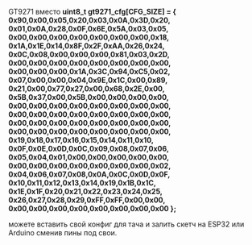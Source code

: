  G T 9 2 7 1 
 
 вместо 
**uint8_t gt9271_cfg[CFG_SIZE] = {
  0x90,0x00,0x05,0x20,0x03,0x0A,0x3D,0x20, 0x01,0x0A,0x28,0x0F,0x6E,0x5A,0x03,0x05,
  0x00,0x00,0x00,0x00,0x00,0x00,0x00,0x18, 0x1A,0x1E,0x14,0x8F,0x2F,0xAA,0x26,0x24,
  0x0C,0x08,0x00,0x00,0x00,0x81,0x03,0x2D, 0x00,0x00,0x00,0x00,0x00,0x00,0x00,0x00,
  0x00,0x00,0x00,0x1A,0x3C,0x94,0xC5,0x02, 0x07,0x00,0x00,0x04,0x9E,0x1C,0x00,0x89,
  0x21,0x00,0x77,0x27,0x00,0x68,0x2E,0x00, 0x5B,0x37,0x00,0x5B,0x00,0x00,0x00,0x00,
  0x00,0x00,0x00,0x00,0x00,0x00,0x00,0x00, 0x00,0x00,0x00,0x00,0x00,0x00,0x00,0x00,
  0x00,0x00,0x00,0x00,0x00,0x00,0x00,0x00, 0x00,0x00,0x00,0x00,0x00,0x00,0x00,0x00,
  0x19,0x18,0x17,0x16,0x15,0x14,0x11,0x10, 0x0F,0x0E,0x0D,0x0C,0x09,0x08,0x07,0x06,
  0x05,0x04,0x01,0x00,0x00,0x00,0x00,0x00, 0x00,0x00,0x00,0x00,0x00,0x00,0x00,0x02,
  0x04,0x06,0x07,0x08,0x0A,0x0C,0x0D,0x0F, 0x10,0x11,0x12,0x13,0x14,0x19,0x1B,0x1C,
  0x1E,0x1F,0x20,0x21,0x22,0x23,0x24,0x25, 0x26,0x27,0x28,0x29,0xFF,0xFF,0x00,0x00,
  0x00,0x00,0x00,0x00,0x00,0x00,0x00,0x00
};**

можете вставить свой конфиг для тача и залить скетч на ESP32 или Arduino сменив пины под свои.
